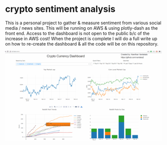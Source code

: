 # crypto sentiment analysis
This is a personal project to gather &amp; measure sentiment from various social media / news sites. This will be running on AWS &amp; using plotly-dash as the front end. Access to the dashboard is not open to the public b/c of the increase in AWS cost! When the project is complete I will do a full write up on how to re-create the dashboard & all the code will be on this repository.  

![Alt Text](https://github.com/vantaka2/crypto_sentiment_analysis-/blob/develop/gif_1.gif)

